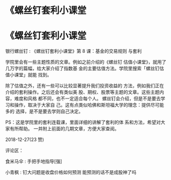 # 《螺丝钉套利小课堂

# 《螺丝钉套利小课堂

银行螺丝钉 : 《螺丝钉套利小课堂》第 8 课：基金的交易规则 与套利

学院里会有一些主题性质的文章。例如之前介绍的《螺丝钉 估值小课堂》，就用了几万字的篇幅，给大家介绍了指数基 金的主要估值方法。学院里搜索「螺丝钉估值小课堂」就能 找到。

除了估值之外，还有一些可以比较显著提升我们投资收益的 方法，例如我们正在介绍的套利操作。之后还会有类似美 股、期权、股票等主题的文章。这些主题内容，难度和风格 都不同，也不一定适合每个人。 螺丝钉会介绍，但是不是要去学习和操作，取决于大家自 己。这有点类似哈佛和斯坦福大学的理念：提供尽可能多的 选择，是不是要去学则自己决定。

PS：这是学院里的套利连载课，里面详细的讲解了套利的体 系和方法，希望对大家有所帮助。 一并附上前面的几期文章，方便大家查阅。

2018-12-27(23 赞)

评论区：

食米马伞 : 手把手地指导[强]

小青枫 : 钉大问题是收盘价格如何预测 能预测的话不是成股神了吗